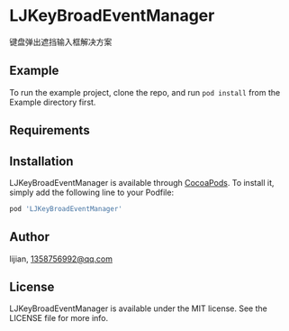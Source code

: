 # LJKeyBroadEventManager
键盘弹出遮挡输入框解决方案

## Example

To run the example project, clone the repo, and run `pod install` from the Example directory first.

## Requirements

## Installation

LJKeyBroadEventManager is available through [CocoaPods](https://cocoapods.org). To install
it, simply add the following line to your Podfile:

```ruby
pod 'LJKeyBroadEventManager'
```




## Author

lijian, 1358756992@qq.com

## License

LJKeyBroadEventManager is available under the MIT license. See the LICENSE file for more info.
